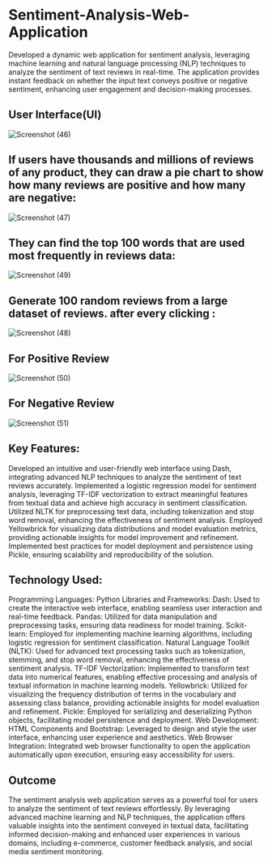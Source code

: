 # Sentiment-Analysis-Web-Application
Developed a dynamic web application for sentiment analysis, leveraging machine learning and natural language processing (NLP) techniques to analyze the sentiment of text reviews in real-time. The application provides instant feedback on whether the input text conveys positive or negative sentiment, enhancing user engagement and decision-making processes.

##   User Interface(UI)

![Screenshot (46)](https://github.com/sagarjha265/Sentiment-Analysis-Web-Application/assets/67288575/f4b2b187-f1db-41f8-9b70-77d98e04f895)

## If users have thousands and millions of reviews of any product, they can draw a pie chart to show how many reviews are positive and how many are negative:

![Screenshot (47)](https://github.com/sagarjha265/Sentiment-Analysis-Web-Application/assets/67288575/11fc5f23-e970-423a-89d9-43ccd7d97b3f)

## They can find the top 100 words that are used most frequently in reviews data:

![Screenshot (49)](https://github.com/sagarjha265/Sentiment-Analysis-Web-Application/assets/67288575/2ffa8884-3cc8-4b66-aab9-c858fa57a94b)


## Generate 100 random reviews from a large dataset of reviews. after every clicking :

![Screenshot (48)](https://github.com/sagarjha265/Sentiment-Analysis-Web-Application/assets/67288575/f9a106db-522a-4426-bf1f-367a4ead6c8b)

## For Positive Review
![Screenshot (50)](https://github.com/sagarjha265/Sentiment-Analysis-Web-Application/assets/67288575/f13a0dae-7fe8-427f-8f30-55fa283ba9f1)   

## For Negative Review
![Screenshot (51)](https://github.com/sagarjha265/Sentiment-Analysis-Web-Application/assets/67288575/c807790f-8463-4209-976d-f159f10ffaeb)


## Key Features:

Developed an intuitive and user-friendly web interface using Dash, integrating advanced NLP techniques to analyze the sentiment of text reviews accurately.
Implemented a logistic regression model for sentiment analysis, leveraging TF-IDF vectorization to extract meaningful features from textual data and achieve high accuracy in sentiment classification.
Utilized NLTK for preprocessing text data, including tokenization and stop word removal, enhancing the effectiveness of sentiment analysis.
Employed Yellowbrick for visualizing data distributions and model evaluation metrics, providing actionable insights for model improvement and refinement.
Implemented best practices for model deployment and persistence using Pickle, ensuring scalability and reproducibility of the solution.

## Technology Used:

Programming Languages: Python
Libraries and Frameworks:
Dash: Used to create the interactive web interface, enabling seamless user interaction and real-time feedback.
Pandas: Utilized for data manipulation and preprocessing tasks, ensuring data readiness for model training.
Scikit-learn: Employed for implementing machine learning algorithms, including logistic regression for sentiment classification.
Natural Language Toolkit (NLTK): Used for advanced text processing tasks such as tokenization, stemming, and stop word removal, enhancing the effectiveness of sentiment analysis.
TF-IDF Vectorization: Implemented to transform text data into numerical features, enabling effective processing and analysis of textual information in machine learning models.
Yellowbrick: Utilized for visualizing the frequency distribution of terms in the vocabulary and assessing class balance, providing actionable insights for model evaluation and refinement.
Pickle: Employed for serializing and deserializing Python objects, facilitating model persistence and deployment.
Web Development:
HTML Components and Bootstrap: Leveraged to design and style the user interface, enhancing user experience and aesthetics.
Web Browser Integration: Integrated web browser functionality to open the application automatically upon execution, ensuring easy accessibility for users.

## Outcome
The sentiment analysis web application serves as a powerful tool for users to analyze the sentiment of text reviews effortlessly. By leveraging advanced machine learning and NLP techniques, the application offers valuable insights into the sentiment conveyed in textual data, facilitating informed decision-making and enhanced user experiences in various domains, including e-commerce, customer feedback analysis, and social media sentiment monitoring.








